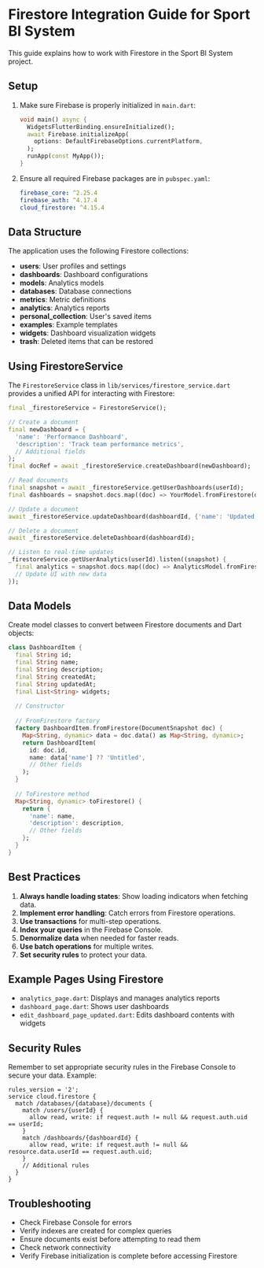 # Firestore Integration Guide for Sport BI System

This guide explains how to work with Firestore in the Sport BI System project.

## Setup

1. Make sure Firebase is properly initialized in `main.dart`:
   ```dart
   void main() async {
     WidgetsFlutterBinding.ensureInitialized();
     await Firebase.initializeApp(
       options: DefaultFirebaseOptions.currentPlatform,
     );
     runApp(const MyApp());
   }
   ```

2. Ensure all required Firebase packages are in `pubspec.yaml`:
   ```yaml
   firebase_core: ^2.25.4
   firebase_auth: ^4.17.4
   cloud_firestore: ^4.15.4
   ```

## Data Structure

The application uses the following Firestore collections:

- **users**: User profiles and settings
- **dashboards**: Dashboard configurations 
- **models**: Analytics models
- **databases**: Database connections
- **metrics**: Metric definitions
- **analytics**: Analytics reports
- **personal_collection**: User's saved items
- **examples**: Example templates
- **widgets**: Dashboard visualization widgets
- **trash**: Deleted items that can be restored

## Using FirestoreService

The `FirestoreService` class in `lib/services/firestore_service.dart` provides a unified API for interacting with Firestore:

```dart
final _firestoreService = FirestoreService();

// Create a document
final newDashboard = {
  'name': 'Performance Dashboard',
  'description': 'Track team performance metrics',
  // Additional fields
};
final docRef = await _firestoreService.createDashboard(newDashboard);

// Read documents
final snapshot = await _firestoreService.getUserDashboards(userId);
final dashboards = snapshot.docs.map((doc) => YourModel.fromFirestore(doc)).toList();

// Update a document
await _firestoreService.updateDashboard(dashboardId, {'name': 'Updated Name'});

// Delete a document
await _firestoreService.deleteDashboard(dashboardId);

// Listen to real-time updates
_firestoreService.getUserAnalytics(userId).listen((snapshot) {
  final analytics = snapshot.docs.map((doc) => AnalyticsModel.fromFirestore(doc)).toList();
  // Update UI with new data
});
```

## Data Models

Create model classes to convert between Firestore documents and Dart objects:

```dart
class DashboardItem {
  final String id;
  final String name;
  final String description;
  final String createdAt;
  final String updatedAt;
  final List<String> widgets;
  
  // Constructor
  
  // FromFirestore factory
  factory DashboardItem.fromFirestore(DocumentSnapshot doc) {
    Map<String, dynamic> data = doc.data() as Map<String, dynamic>;
    return DashboardItem(
      id: doc.id,
      name: data['name'] ?? 'Untitled',
      // Other fields
    );
  }
  
  // ToFirestore method
  Map<String, dynamic> toFirestore() {
    return {
      'name': name,
      'description': description,
      // Other fields
    };
  }
}
```

## Best Practices

1. **Always handle loading states**: Show loading indicators when fetching data.
2. **Implement error handling**: Catch errors from Firestore operations.
3. **Use transactions** for multi-step operations.
4. **Index your queries** in the Firebase Console.
5. **Denormalize data** when needed for faster reads.
6. **Use batch operations** for multiple writes.
7. **Set security rules** to protect your data.

## Example Pages Using Firestore

- `analytics_page.dart`: Displays and manages analytics reports
- `dashboard_page.dart`: Shows user dashboards
- `edit_dashboard_page_updated.dart`: Edits dashboard contents with widgets

## Security Rules

Remember to set appropriate security rules in the Firebase Console to secure your data. Example:

```
rules_version = '2';
service cloud.firestore {
  match /databases/{database}/documents {
    match /users/{userId} {
      allow read, write: if request.auth != null && request.auth.uid == userId;
    }
    match /dashboards/{dashboardId} {
      allow read, write: if request.auth != null && resource.data.userId == request.auth.uid;
    }
    // Additional rules
  }
}
```

## Troubleshooting

- Check Firebase Console for errors
- Verify indexes are created for complex queries
- Ensure documents exist before attempting to read them
- Check network connectivity
- Verify Firebase initialization is complete before accessing Firestore

